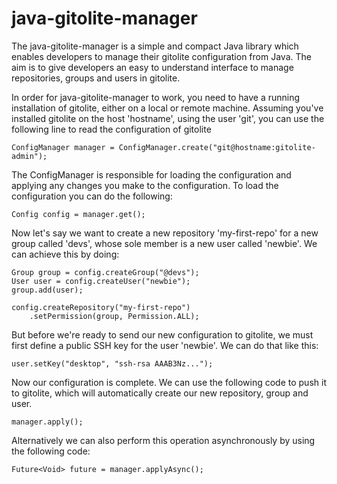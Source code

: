 java-gitolite-manager
=====================

The java-gitolite-manager is a simple and compact Java library which enables developers to manage their gitolite configuration from Java. The aim is to give developers an easy to understand interface to manage repositories, groups and users in gitolite.

In order for java-gitolite-manager to work, you need to have a running installation of gitolite, either on a local or remote machine. Assuming you've installed gitolite on the host 'hostname', using the user 'git', you can use the following line to read the configuration of gitolite

```
ConfigManager manager = ConfigManager.create("git@hostname:gitolite-admin");
```

The ConfigManager is responsible for loading the configuration and applying any changes you make to the configuration. To load the configuration you can do the following:

```
Config config = manager.get();
```

Now let's say we want to create a new repository 'my-first-repo' for a new group called 'devs', whose sole member is a new user called 'newbie'. We can achieve this by doing:

```
Group group = config.createGroup("@devs");
User user = config.createUser("newbie");
group.add(user);

config.createRepository("my-first-repo")
	.setPermission(group, Permission.ALL);

```
But before we're ready to send our new configuration to gitolite, we must first define a public SSH key for the user 'newbie'. We can do that like this:

```
user.setKey("desktop", "ssh-rsa AAAB3Nz...");
```

Now our configuration is complete. We can use the following code to push it to gitolite, which will automatically create our new repository, group and user.

```
manager.apply();
```

Alternatively we can also perform this operation asynchronously by using the following code:

```
Future<Void> future = manager.applyAsync();
```

